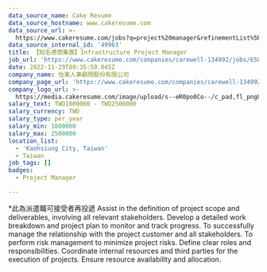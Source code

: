 ```yaml
---
data_source_name: Cake Resume
data_source_hostname: www.cakeresume.com
data_source_url: >-
  https://www.cakeresume.com/jobs?q=project%20manager&refinementList%5Blang_name%5D%5B0%5D=English&refinementList%5Bsalary_type%5D=per_year&range%5Bsalary_range%5D%5Bmin%5D=1000000&page=2
data_source_internal_id: '49963'
title: 【知名德商集團】Infrastructure Project Manager
job_url: 'https://www.cakeresume.com/companies/carewell-134992/jobs/658369'
date: 2022-11-29T09:35:59.045Z
company_name: 怡東人事顧問股份有限公司
company_page_url: 'https://www.cakeresume.com/companies/carewell-134992'
company_logo_url: >-
  https://media.cakeresume.com/image/upload/s--eR0po0Co--/c_pad,fl_png8,h_200,w_200/v1564119356/mxl60hxdcfsga1hzm9ci.png
salary_text: TWD1800000 - TWD2500000
salary_currency: TWD
salary_type: per_year
salary_min: 1800000
salary_max: 2500000
location_list:
  - 'Kaohsiung City, Taiwan'
  - Taiwan
job_tags: []
badges:
  - Project Manager

---
```


*此為派遣職可接受者再投遞 Assist in the definition of project scope and deliverables, involving all relevant stakeholders. Develop a detailed work breakdown and project plan to monitor and track progress. To successfully manage the relationship with the project customer and all stakeholders. To perform risk management to minimize project risks. Define clear roles and responsibilities. Coordinate internal resources and third parties for the execution of projects. Ensure resource availability and allocation. 
